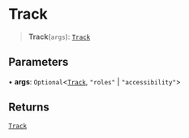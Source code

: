 # Track

> **Track**(`args`): [`Track`](reference/functions/Track.md)

## Parameters

• **args**: `Optional`<[`Track`](reference/functions/Track.md), `"roles"` | `"accessibility"`>

## Returns

[`Track`](reference/functions/Track.md)
